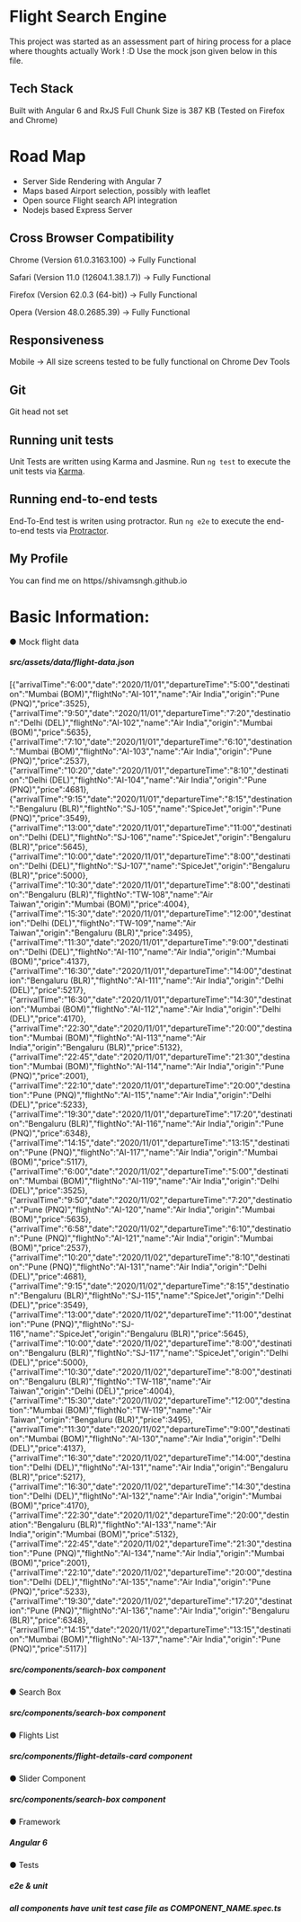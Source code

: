 # Flight Search Engine

This project was started as an assessment part of hiring process for a place where thoughts actually Work ! :D
Use the mock json given below in this file.

## Tech Stack

Built with Angular 6 and RxJS 
Full Chunk Size is 387 KB (Tested on Firefox and Chrome)

# Road Map

* Server Side Rendering with Angular 7
* Maps based Airport selection, possibly with leaflet
* Open source Flight search API integration
* Nodejs based Express Server

## Cross Browser Compatibility

Chrome (Version 61.0.3163.100) -> Fully Functional 

Safari (Version 11.0 (12604.1.38.1.7)) -> Fully Functional 

Firefox (Version 62.0.3 (64-bit)) -> Fully Functional 

Opera (Version	48.0.2685.39) -> Fully Functional 

## Responsiveness

Mobile -> All size screens tested to be fully functional on Chrome Dev Tools

## Git
Git head not set

## Running unit tests

Unit Tests are written using Karma and Jasmine. Run `ng test` to execute the unit tests via [Karma](https://karma-runner.github.io).

## Running end-to-end tests

End-To-End test is writen using protractor. Run `ng e2e` to execute the end-to-end tests via [Protractor](http://www.protractortest.org/).

## My Profile
You can find me on https//shivamsngh.github.io

# Basic Information​:
● Mock flight data
##### src/assets/data/flight-data.json
[{"arrivalTime":"6:00","date":"2020/11/01","departureTime":"5:00","destination":"Mumbai (BOM)","flightNo":"AI-101","name":"Air India","origin":"Pune (PNQ)","price":3525},{"arrivalTime":"9:50","date":"2020/11/01","departureTime":"7:20","destination":"Delhi (DEL)","flightNo":"AI-102","name":"Air India","origin":"Mumbai (BOM)","price":5635},{"arrivalTime":"7:10","date":"2020/11/01","departureTime":"6:10","destination":"Mumbai (BOM)","flightNo":"AI-103","name":"Air India","origin":"Pune (PNQ)","price":2537},{"arrivalTime":"10:20","date":"2020/11/01","departureTime":"8:10","destination":"Delhi (DEL)","flightNo":"AI-104","name":"Air India","origin":"Pune (PNQ)","price":4681},{"arrivalTime":"9:15","date":"2020/11/01","departureTime":"8:15","destination":"Bengaluru (BLR)","flightNo":"SJ-105","name":"SpiceJet","origin":"Pune (PNQ)","price":3549},{"arrivalTime":"13:00","date":"2020/11/01","departureTime":"11:00","destination":"Delhi (DEL)","flightNo":"SJ-106","name":"SpiceJet","origin":"Bengaluru (BLR)","price":5645},{"arrivalTime":"10:00","date":"2020/11/01","departureTime":"8:00","destination":"Delhi (DEL)","flightNo":"SJ-107","name":"SpiceJet","origin":"Bengaluru (BLR)","price":5000},{"arrivalTime":"10:30","date":"2020/11/01","departureTime":"8:00","destination":"Bengaluru (BLR)","flightNo":"TW-108","name":"Air Taiwan","origin":"Mumbai (BOM)","price":4004},{"arrivalTime":"15:30","date":"2020/11/01","departureTime":"12:00","destination":"Delhi (DEL)","flightNo":"TW-109","name":"Air Taiwan","origin":"Bengaluru (BLR)","price":3495},{"arrivalTime":"11:30","date":"2020/11/01","departureTime":"9:00","destination":"Delhi (DEL)","flightNo":"AI-110","name":"Air India","origin":"Mumbai (BOM)","price":4137},{"arrivalTime":"16:30","date":"2020/11/01","departureTime":"14:00","destination":"Bengaluru (BLR)","flightNo":"AI-111","name":"Air India","origin":"Delhi (DEL)","price":5217},{"arrivalTime":"16:30","date":"2020/11/01","departureTime":"14:30","destination":"Mumbai (BOM)","flightNo":"AI-112","name":"Air India","origin":"Delhi (DEL)","price":4170},{"arrivalTime":"22:30","date":"2020/11/01","departureTime":"20:00","destination":"Mumbai (BOM)","flightNo":"AI-113","name":"Air India","origin":"Bengaluru (BLR)","price":5132},{"arrivalTime":"22:45","date":"2020/11/01","departureTime":"21:30","destination":"Mumbai (BOM)","flightNo":"AI-114","name":"Air India","origin":"Pune (PNQ)","price":2001},{"arrivalTime":"22:10","date":"2020/11/01","departureTime":"20:00","destination":"Pune (PNQ)","flightNo":"AI-115","name":"Air India","origin":"Delhi (DEL)","price":5233},{"arrivalTime":"19:30","date":"2020/11/01","departureTime":"17:20","destination":"Bengaluru (BLR)","flightNo":"AI-116","name":"Air India","origin":"Pune (PNQ)","price":6348},{"arrivalTime":"14:15","date":"2020/11/01","departureTime":"13:15","destination":"Pune (PNQ)","flightNo":"AI-117","name":"Air India","origin":"Mumbai (BOM)","price":5117},{"arrivalTime":"6:00","date":"2020/11/02","departureTime":"5:00","destination":"Mumbai (BOM)","flightNo":"AI-119","name":"Air India","origin":"Delhi (DEL)","price":3525},{"arrivalTime":"9:50","date":"2020/11/02","departureTime":"7:20","destination":"Pune (PNQ)","flightNo":"AI-120","name":"Air India","origin":"Mumbai (BOM)","price":5635},{"arrivalTime":"6:58","date":"2020/11/02","departureTime":"6:10","destination":"Pune (PNQ)","flightNo":"AI-121","name":"Air India","origin":"Mumbai (BOM)","price":2537},{"arrivalTime":"10:20","date":"2020/11/02","departureTime":"8:10","destination":"Pune (PNQ)","flightNo":"AI-131","name":"Air India","origin":"Delhi (DEL)","price":4681},{"arrivalTime":"9:15","date":"2020/11/02","departureTime":"8:15","destination":"Bengaluru (BLR)","flightNo":"SJ-115","name":"SpiceJet","origin":"Delhi (DEL)","price":3549},{"arrivalTime":"13:00","date":"2020/11/02","departureTime":"11:00","destination":"Pune (PNQ)","flightNo":"SJ-116","name":"SpiceJet","origin":"Bengaluru (BLR)","price":5645},{"arrivalTime":"10:00","date":"2020/11/02","departureTime":"8:00","destination":"Bengaluru (BLR)","flightNo":"SJ-117","name":"SpiceJet","origin":"Delhi (DEL)","price":5000},{"arrivalTime":"10:30","date":"2020/11/02","departureTime":"8:00","destination":"Bengaluru (BLR)","flightNo":"TW-118","name":"Air Taiwan","origin":"Delhi (DEL)","price":4004},{"arrivalTime":"15:30","date":"2020/11/02","departureTime":"12:00","destination":"Mumbai (BOM)","flightNo":"TW-119","name":"Air Taiwan","origin":"Bengaluru (BLR)","price":3495},{"arrivalTime":"11:30","date":"2020/11/02","departureTime":"9:00","destination":"Mumbai (BOM)","flightNo":"AI-130","name":"Air India","origin":"Delhi (DEL)","price":4137},{"arrivalTime":"16:30","date":"2020/11/02","departureTime":"14:00","destination":"Delhi (DEL)","flightNo":"AI-131","name":"Air India","origin":"Bengaluru (BLR)","price":5217},{"arrivalTime":"16:30","date":"2020/11/02","departureTime":"14:30","destination":"Delhi (DEL)","flightNo":"AI-132","name":"Air India","origin":"Mumbai (BOM)","price":4170},{"arrivalTime":"22:30","date":"2020/11/02","departureTime":"20:00","destination":"Bengaluru (BLR)","flightNo":"AI-133","name":"Air India","origin":"Mumbai (BOM)","price":5132},{"arrivalTime":"22:45","date":"2020/11/02","departureTime":"21:30","destination":"Pune (PNQ)","flightNo":"AI-134","name":"Air India","origin":"Mumbai (BOM)","price":2001},{"arrivalTime":"22:10","date":"2020/11/02","departureTime":"20:00","destination":"Delhi (DEL)","flightNo":"AI-135","name":"Air India","origin":"Pune (PNQ)","price":5233},{"arrivalTime":"19:30","date":"2020/11/02","departureTime":"17:20","destination":"Pune (PNQ)","flightNo":"AI-136","name":"Air India","origin":"Bengaluru (BLR)","price":6348},{"arrivalTime":"14:15","date":"2020/11/02","departureTime":"13:15","destination":"Mumbai (BOM)","flightNo":"AI-137","name":"Air India","origin":"Pune (PNQ)","price":5117}]

##### src/components/search-box component
● Search Box
##### src/components/search-box component
● Flights List
##### src/components/flight-details-card component
● Slider Component
##### src/components/search-box component
● Framework
##### Angular 6
● Tests
##### e2e & unit
##### all components have unit test case file as COMPONENT_NAME.spec.ts



